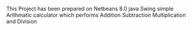 This Project has been prepared on Netbeans 8.0
java Swing
simple Arithmatic calculator which performs Addition Subtraction Multiplication and Division
